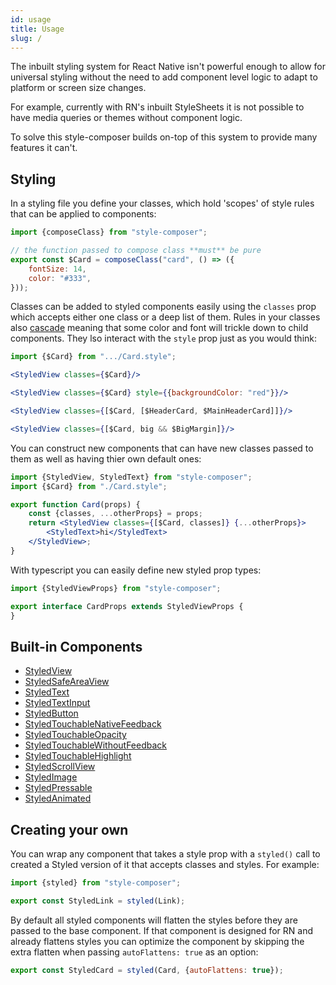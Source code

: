 ```yaml
---
id: usage
title: Usage
slug: /
---
```


The inbuilt styling system for React Native isn't powerful enough to allow for universal styling without the need to add component level logic to adapt to platform or screen size changes.

For example, currently with RN's inbuilt StyleSheets it is not possible to have media queries or themes without component logic.

To solve this style-composer builds on-top of this system to provide many features it can't.

## Styling

In a styling file you define your classes, which hold 'scopes' of style rules that can be applied to components:

```jsx title="Card.style.js"
import {composeClass} from "style-composer";

// the function passed to compose class **must** be pure
export const $Card = composeClass("card", () => ({
    fontSize: 14,
    color: "#333",
}));
```

Classes can be added to styled components easily using the `classes` prop which accepts either one class or a deep list of them. Rules in your classes also [cascade](cascading) meaning that some color and font will trickle down to child components. They lso interact with the `style` prop just as you would think:

```jsx
import {$Card} from ".../Card.style";

<StyledView classes={$Card}/>

<StyledView classes={$Card} style={{backgroundColor: "red"}}/>

<StyledView classes={[$Card, [$HeaderCard, $MainHeaderCard]]}/>

<StyledView classes={[$Card, big && $BigMargin]}/>
```

You can construct new components that can have new classes passed to them as well as having thier own default ones:

```jsx title="Card.js"
import {StyledView, StyledText} from "style-composer";
import {$Card} from "./Card.style";

export function Card(props) {
    const {classes, ...otherProps} = props;
    return <StyledView classes={[$Card, classes]} {...otherProps}>
        <StyledText>hi</StyledText>
    </StyledView>;
}
```

With typescript you can easily define new styled prop types:

```ts
import {StyledViewProps} from "style-composer";

export interface CardProps extends StyledViewProps {
}
```

## Built-in Components

- [StyledView](https://reactnative.dev/docs/view)
- [StyledSafeAreaView](https://reactnative.dev/docs/safeareaview)
- [StyledText](https://reactnative.dev/docs/text)
- [StyledTextInput](https://reactnative.dev/docs/textinput)
- [StyledButton](https://reactnative.dev/docs/button)
- [StyledTouchableNativeFeedback](https://reactnative.dev/docs/touchablenativefeedback)
- [StyledTouchableOpacity](https://reactnative.dev/docs/touchableopacity)
- [StyledTouchableWithoutFeedback](https://reactnative.dev/docs/touchablewithoutfeedback)
- [StyledTouchableHighlight](https://reactnative.dev/docs/touchablehighlight)
- [StyledScrollView](https://reactnative.dev/docs/scrollview)
- [StyledImage](https://reactnative.dev/docs/image)
- [StyledPressable](https://reactnative.dev/docs/pressable)
- [StyledAnimated](https://reactnative.dev/docs/animated)

## Creating your own

You can wrap any component that takes a style prop with a `styled()` call to created a Styled version of it that accepts classes and styles. For example:

```jsx
import {styled} from "style-composer";

export const StyledLink = styled(Link);
```

By default all styled components will flatten the styles before they are passed to the base component. If that component is designed for RN and already flattens styles you can optimize the component by skipping the extra flatten when passing `autoFlattens: true` as an option:

```jsx
export const StyledCard = styled(Card, {autoFlattens: true});
```
